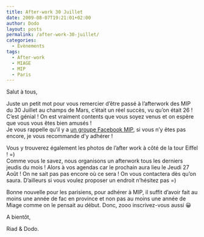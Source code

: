 ```yaml
---
title: After-work 30 Juillet
date: 2009-08-07T19:21:01+02:00
author: Dodo
layout: posts
permalink: /after-work-30-juillet/
categories:
  - Evènements
tags:
  - After-work
  - MIAGE
  - MIP
  - Paris
---
```

Salut à tous,

Juste un petit mot pour vous remercier d&#8217;être passé à l&#8217;afterwork des MIP du 30 Juillet au champs de Mars, c&#8217;était un réel succès, vu qu&#8217;on était 26 ! C&#8217;est génial ! On est vraiment contents que vous soyez venus et on espère que vous vous êtes bien amusés !  
Je vous rappelle qu&#8217;il y a <a title="Groupe Facebook" href="https://www.facebook.com/home.php?#/group.php?gid=93211158830&ref=ts" target="_blank">un groupe Facebook MIP</a>, si vous n&#8217;y êtes pas encore, je vous recommande d&#8217;y adhérer !

Vous y trouverez également les photos de l&#8217;after work à côté de la tour Eiffel ! =)  
Comme vous le savez, nous organisons un afterwork tous les derniers jeudis du mois ! Alors à vos agendas car le prochain aura lieu le Jeudi 27 Août ! On ne sait pas pas encore où ce sera ! On vous contactera dès qu&#8217;on saura. D&#8217;ailleurs si vous voulez proposer un endroit n&#8217;hésitez pas =)

Bonne nouvelle pour les parisiens, pour adhérer à MIP, il suffit d&#8217;avoir fait au moins une année de fac en province et non pas au moins une année de Miage comme on le pensait au début. Donc, zooo inscrivez-vous aussi 😀

A bientôt,

Riad & Dodo.

